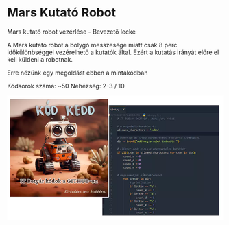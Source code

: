 # Mars Kutató Robot
Mars kutató robot vezérlése - Bevezető lecke

A Mars kutató robot a bolygó messzesége miatt csak 8 perc időkülönbséggel vezérelhető a kutatók által.
Ezért a kutatás irányát előre el kell küldeni a robotnak.

Erre nézünk egy megoldást ebben a mintakódban

Kódsorok száma: ~50
Nehézség: 2-3 / 10

<img src="https://github.com/itbetyar/mars-robot/blob/main/mars%20robot%20code.webp" alt="Alt text" width="600">

